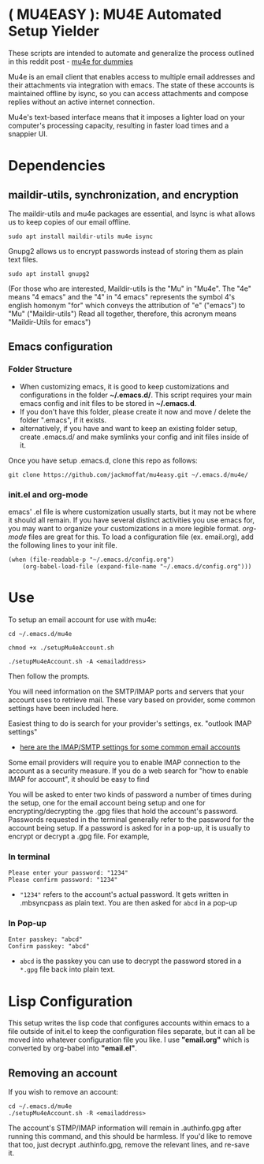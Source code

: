 #  ( MU4EASY ): MU4E Automated Setup Yielder

These scripts are intended to automate and generalize the process outlined in this reddit post - [mu4e for dummies](https://www.reddit.com/r/emacs/comments/bfsck6/mu4e_for_dummies/)

Mu4e is an email client that enables access to multiple email addresses and their attachments via integration with emacs. The state of these accounts is maintained offline by isync, so you can access attachments and compose replies  without an active internet connection. 

Mu4e's text-based interface means that it imposes a lighter load on your computer's processing capacity, resulting in faster load times and a snappier UI. 



# Dependencies


## maildir-utils, synchronization, and encryption

The maildir-utils and mu4e packages are essential, and Isync is what allows us to keep copies of our email offline.


    sudo apt install maildir-utils mu4e isync 


Gnupg2 allows us to encrypt passwords instead of storing them as plain text files.


    sudo apt install gnupg2
    
(For those who are interested, Maildir-utils is the "Mu" in "Mu4e". The "4e" means "4 emacs" and the "4" in "4 emacs" represents the symbol 4's english homonym "for" which conveys the attribution of "e" ("emacs") to "Mu" ("Maildir-utils") Read all together, therefore, this acronym means "Maildir-Utils for emacs")


## Emacs configuration

### Folder Structure
- When customizing emacs, it is good to keep customizations and configurations in the folder **~/.emacs.d/**.
This script requires your main emacs config and init files to be stored in **~/.emacs.d**.
- If you don't have this folder, please create it now and move / delete the folder ".emacs", if it exists.
 - alternatively, if you have and want to keep an existing folder setup, create .emacs.d/ and make symlinks your config and init files inside of it.

Once you have setup .emacs.d, clone this repo as follows:

    git clone https://github.com/jackmoffat/mu4easy.git ~/.emacs.d/mu4e/

 

### init.el and org-mode

emacs' .el file is where customization usually starts, but it may not be where it should all remain. If you have several distinct activities you use emacs for, you may want to organize your customizations in a more legible format. *org-mode* files are great for this. To load a configuration file (ex. email.org), add the following lines to your init file.

    (when (file-readable-p "~/.emacs.d/config.org")
        (org-babel-load-file (expand-file-name "~/.emacs.d/config.org")))

# Use
    
To setup an email account for use with mu4e:

    cd ~/.emacs.d/mu4e

    chmod +x ./setupMu4eAccount.sh

    ./setupMu4eAccount.sh -A <emailaddress>


Then follow the prompts.

You will need information on the SMTP/IMAP ports and servers that your account uses to retrieve mail. These vary based on provider, some common settings have been included here.

Easiest thing to do is search for your provider's settings, ex. "outlook IMAP settings"

- [here are the IMAP/SMTP settings for some common email accounts](https://support.office.com/en-us/article/pop-and-imap-email-settings-for-outlook-8361e398-8af4-4e97-b147-6c6c4ac95353)

Some email providers will require you to enable IMAP connection to the account as a security measure. If you do a web search for "how to enable IMAP for <provider> account", it should be easy to find 

You will be asked to enter two kinds of password a number of times during the setup, one for the email account being setup and one for encrypting/decrypting the .gpg files that hold the account's password. Passwords requested in the terminal generally refer to the password for the account being setup. If a password is asked for in a pop-up, it is usually to encrypt or decrypt a .gpg file. For example,

### In terminal

    Please enter your password: "1234"
    Please confirm password: "1234"


- `"1234"` refers to the account's actual password. It gets written in .mbsyncpass as plain text. You are then asked for `abcd` in a pop-up

### In Pop-up

    Enter passkey: "abcd"
    Confirm passkey: "abcd"


- `abcd` is the passkey you can use to decrypt the password stored in  a `*.gpg` file back into plain text.

# Lisp Configuration

This setup writes the lisp code that configures accounts within emacs to a file outside of init.el to keep the configuration files separate, but it can all be moved into whatever configuration file you like. I use **"email.org"** which is converted by org-babel into **"email.el"**.

## Removing an account

If you wish to remove an account:

    cd ~/.emacs.d/mu4e
    ./setupMu4eAccount.sh -R <emailaddress>
    
The account's STMP/IMAP information will remain in .authinfo.gpg after running this command, and this should be harmless. If you'd like to remove that too, just decrypt .authinfo.gpg, remove the relevant lines, and re-save it.

